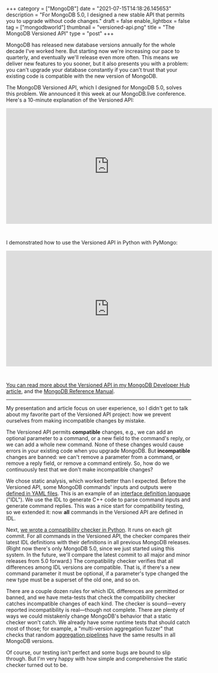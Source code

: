 +++
category = ["MongoDB"]
date = "2021-07-15T14:18:26.145653"
description = "For MongoDB 5.0, I designed a new stable API that permits you to upgrade without code changes."
draft = false
enable_lightbox = false
tag = ["mongodbworld"]
thumbnail = "versioned-api.png"
title = "The MongoDB Versioned API"
type = "post"
+++

MongoDB has released new database versions annually for the whole decade I've worked here. But starting now we're increasing our pace to quarterly, and eventually we'll release even more often. This means we deliver new features to you sooner, but it also presents you with a problem: you can't upgrade your database constantly if you can't trust that your existing code is compatible with the new version of MongoDB.

The MongoDB Versioned API, which I designed for MongoDB 5.0, solves this problem. We announced it this week at our MongoDB.live conference. Here's a 10-minute explanation of the Versioned API:

<iframe width="560" height="315" src="https://www.youtube.com/embed/RvJPG3ChAho" title="YouTube video player" frameborder="0" allow="accelerometer; autoplay; clipboard-write; encrypted-media; gyroscope; picture-in-picture" allowfullscreen style="margin-bottom: 2em"></iframe>

I demonstrated how to use the Versioned API in Python with PyMongo:

<iframe width="560" height="315" src="https://www.youtube.com/embed/3cs670Mtk7Q" title="YouTube video player" frameborder="0" allow="accelerometer; autoplay; clipboard-write; encrypted-media; gyroscope; picture-in-picture" allowfullscreen style="margin-bottom: 2em"></iframe>

[You can read more about the Versioned API in my MongoDB Developer Hub article](https://developer.mongodb.com/how-to/upgrade-fearlessly-versioned-api/), and the [MongoDB Reference Manual](https://docs.mongodb.com/manual/reference/versioned-api/).

***

My presentation and article focus on user experience, so I didn't get to talk about my favorite part of the Versioned API project: how we prevent ourselves from making incompatible changes by mistake.

The Versioned API permits **compatible** changes, e.g., we can add an optional parameter to a command, or a new field to the command's reply, or we can add a whole new command. None of these changes would cause errors in your existing code when you upgrade MongoDB. But **incompatible** changes are banned: we can't remove a parameter from a command, or remove a reply field, or remove a command entirely. So, how do we continuously test that we don't make incompatible changes?

We chose static analysis, which worked better than I expected. Before the Versioned API, some MongoDB commands' inputs and outputs were [defined in YAML files](https://github.com/mongodb/mongo/blob/master/src/mongo/db/query/find_command.idl). This is an example of an [interface definition language](https://en.wikipedia.org/wiki/Interface_description_language) ("IDL"). We use the IDL to generate C++ code to parse command inputs and generate command replies. This was a nice start for compatibility testing, so we extended it: now **all** commands in the Versioned API are defined in IDL.

Next, [we wrote a compatibility checker in Python](https://github.com/mongodb/mongo/blob/master/buildscripts/idl/idl_check_compatibility.py). It runs on each git commit. For all commands in the Versioned API, the checker compares their latest IDL definitions with their definitions in all previous MongoDB releases. (Right now there's only MongoDB 5.0, since we just started using this system. In the future, we'll compare the latest commit to all major and minor releases from 5.0 forward.) The compatibility checker verifies that all differences among IDL versions are compatible. That is, if there's a new command parameter it must be optional, if a parameter's type changed the new type must be a superset of the old one, and so on.

There are a couple dozen rules for which IDL differences are permitted or banned, and we have meta-tests that check the compatibility checker catches incompatible changes of each kind. The checker is sound&mdash;every reported incompatibility is real&mdash;though not complete. There are plenty of ways we could mistakenly change MongoDB's behavior that a static checker won't catch. We already have some runtime tests that should catch most of those; for example, a "multi-version aggregation fuzzer" that checks that random [aggregation pipelines](https://docs.mongodb.com/manual/core/aggregation-pipeline/) have the same results in all MongoDB versions.

Of course, our testing isn't perfect and some bugs are bound to slip through. But I'm very happy with how simple and comprehensive the static checker turned out to be.

